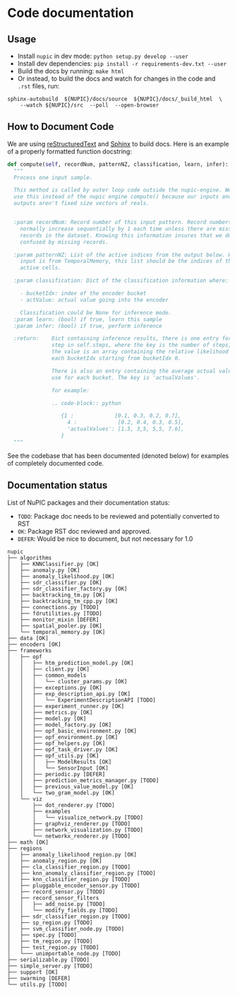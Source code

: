 # Code documentation

## Usage
* Install `nupic` in dev mode: `python setup.py develop --user`
* Install dev dependencies: `pip install -r requirements-dev.txt --user`
* Build the docs by running: `make html`
* Or instead, to build the docs and watch for changes in the code and `.rst` files, run:
```
sphinx-autobuild  ${NUPIC}/docs/source  ${NUPIC}/docs/_build_html  \
    --watch ${NUPIC}/src  --poll  --open-browser
```

## How to Document Code

We are using [reStructuredText](http://docutils.sourceforge.net/docs/user/rst/quickref.html) and [Sphinx](http://www.sphinx-doc.org/en/stable/) to build docs. Here is an example of a properly formatted function docstring:

```python
def compute(self, recordNum, patternNZ, classification, learn, infer):
  """
  Process one input sample.

  This method is called by outer loop code outside the nupic-engine. We
  use this instead of the nupic engine compute() because our inputs and
  outputs aren't fixed size vectors of reals.


  :param recordNum: Record number of this input pattern. Record numbers
    normally increase sequentially by 1 each time unless there are missing
    records in the dataset. Knowing this information insures that we don't get
    confused by missing records.

  :param patternNZ: List of the active indices from the output below. When the
    input is from TemporalMemory, this list should be the indices of the
    active cells.

  :param classification: Dict of the classification information where:

    - bucketIdx: index of the encoder bucket
    - actValue: actual value going into the encoder

    Classification could be None for inference mode.
  :param learn: (bool) if true, learn this sample
  :param infer: (bool) if true, perform inference

  :return:    Dict containing inference results, there is one entry for each
              step in self.steps, where the key is the number of steps, and
              the value is an array containing the relative likelihood for
              each bucketIdx starting from bucketIdx 0.

              There is also an entry containing the average actual value to
              use for each bucket. The key is 'actualValues'.

              for example:

              .. code-block:: python

                 {1 :             [0.1, 0.3, 0.2, 0.7],
                   4 :             [0.2, 0.4, 0.3, 0.5],
                   'actualValues': [1.5, 3,5, 5,5, 7.6],
                 }
  """

```

See the codebase that has been documented (denoted below) for examples of completely documented code.

## Documentation status
List of NuPIC packages and their documentation status:
* `TODO`: Package doc needs to be reviewed and potentially converted to RST
* `OK`: Package RST doc reviewed and approved.
* `DEFER`: Would be nice to document, but not necessary for 1.0

```
nupic
├── algorithms
│   ├── KNNClassifier.py [OK]
│   ├── anomaly.py [OK]
│   ├── anomaly_likelihood.py [OK]
│   ├── sdr_classifier.py [OK]
│   ├── sdr_classifier_factory.py [OK]
│   ├── backtracking_tm.py [OK]
│   ├── backtracking_tm_cpp.py [OK]
│   ├── connections.py [TODO]
│   ├── fdrutilities.py [TODO]
│   ├── monitor_mixin [DEFER]
│   ├── spatial_pooler.py [OK]
│   └── temporal_memory.py [OK]
├── data [OK]
├── encoders [OK]
├── frameworks
│   ├── opf
│   │   ├── htm_prediction_model.py [OK]
│   │   ├── client.py [OK]
│   │   ├── common_models
│   │   │   └── cluster_params.py [OK]
│   │   ├── exceptions.py [OK]
│   │   ├── exp_description_api.py [OK]
│   │   │   └── ExperimentDescriptionAPI [TODO]
│   │   ├── experiment_runner.py [OK]
│   │   ├── metrics.py [OK]
│   │   ├── model.py [OK]
│   │   ├── model_factory.py [OK]
│   │   ├── opf_basic_environment.py [OK]
│   │   ├── opf_environment.py [OK]
│   │   ├── opf_helpers.py [OK]
│   │   ├── opf_task_driver.py [OK]
│   │   ├── opf_utils.py [OK]
│   │   │   ├── ModelResults [OK]
│   │   │   └── SensorInput [OK]
│   │   ├── periodic.py [DEFER]
│   │   ├── prediction_metrics_manager.py [TODO]
│   │   ├── previous_value_model.py [OK]
│   │   └── two_gram_model.py [OK]
│   └── viz
│       ├── dot_renderer.py [TODO]
│       ├── examples
│       │   └── visualize_network.py [TODO]
│       ├── graphviz_renderer.py [TODO]
│       ├── network_visualization.py [TODO]
│       └── networkx_renderer.py [TODO]
├── math [OK]
├── regions
│   ├── anomaly_likelihood_region.py [OK]
│   ├── anomaly_region.py [OK]
│   ├── cla_classifier_region.py [TODO]
│   ├── knn_anomaly_classifier_region.py [TODO]
│   ├── knn_classifier_region.py [TODO]
│   ├── pluggable_encoder_sensor.py [TODO]
│   ├── record_sensor.py [TODO]
│   ├── record_sensor_filters
│   │   ├── add_noise.py [TODO]
│   │   └── modify_fields.py [TODO]
│   ├── sdr_classifier_region.py [TODO]
│   ├── sp_region.py [TODO]
│   ├── svm_classifier_node.py [TODO]
│   ├── spec.py [TODO]
│   ├── tm_region.py [TODO]
│   ├── test_region.py [TODO]
│   └─── unimportable_node.py [TODO]
├── serializable.py [TODO]
├── simple_server.py [TODO]
├── support [OK]
├── swarming [DEFER]
└── utils.py [TODO]

```
